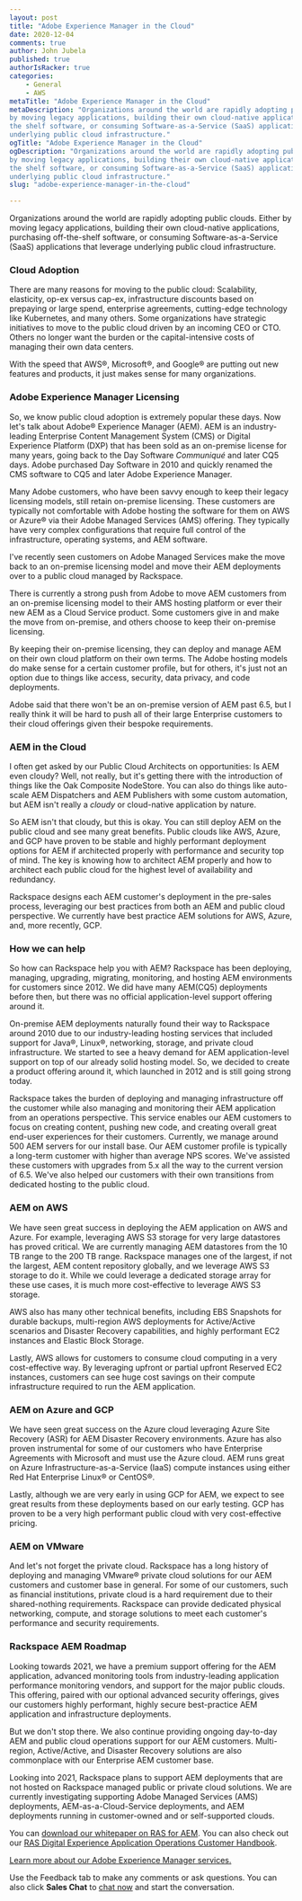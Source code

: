 ```yaml
---
layout: post
title: "Adobe Experience Manager in the Cloud"
date: 2020-12-04
comments: true
author: John Jubela
published: true
authorIsRacker: true
categories:
    - General
    - AWS
metaTitle: "Adobe Experience Manager in the Cloud"
metaDescription: "Organizations around the world are rapidly adopting public clouds. Either
by moving legacy applications, building their own cloud-native applications, purchasing off
the shelf software, or consuming Software-as-a-Service (SaaS) applications that leverage
underlying public cloud infrastructure."
ogTitle: "Adobe Experience Manager in the Cloud"
ogDescription: "Organizations around the world are rapidly adopting public clouds. Either
by moving legacy applications, building their own cloud-native applications, purchasing off
the shelf software, or consuming Software-as-a-Service (SaaS) applications that leverage
underlying public cloud infrastructure."
slug: "adobe-experience-manager-in-the-cloud"

---
```


Organizations around the world are rapidly adopting public clouds. Either by moving legacy
applications, building their own cloud-native applications, purchasing off-the-shelf
software, or consuming Software-as-a-Service (SaaS) applications that leverage underlying
public cloud infrastructure.

<!--more-->

### Cloud Adoption

There are many reasons for moving to the public cloud: Scalability, elasticity, op-ex
versus cap-ex, infrastructure discounts based on prepaying or large spend, enterprise
agreements, cutting-edge technology like Kubernetes, and many others. Some organizations
have strategic initiatives to move to the public cloud driven by an incoming CEO or CTO.
Others no longer want the burden or the capital-intensive costs of managing their own data
centers.

With the speed that AWS&reg;, Microsoft&reg;, and Google&reg; are putting out new features
and products, it just makes sense for many organizations.

### Adobe Experience Manager Licensing

So, we know public cloud adoption is extremely popular these days. Now let's talk about
Adobe&reg; Experience Manager (AEM). AEM is an industry-leading Enterprise Content Management
System (CMS) or Digital Experience Platform (DXP) that has been sold as an on-premise license
for many years, going back to the Day Software *Communiqué* and later CQ5 days. Adobe
purchased Day Software in 2010 and quickly renamed the CMS software to CQ5 and later Adobe
Experience Manager.

Many Adobe customers, who have been savvy enough to keep their legacy licensing models,
still retain on-premise licensing. These customers are typically not comfortable with Adobe
hosting the software for them on AWS or Azure&reg; via their Adobe Managed Services (AMS)
offering. They typically have very complex configurations that require full control of the
infrastructure, operating systems, and AEM software.

I've recently seen customers on Adobe Managed Services make the move back to an on-premise
licensing model and move their AEM deployments over to a public cloud managed by Rackspace.

There is currently a strong push from Adobe to move AEM customers from an on-premise
licensing model to their AMS hosting platform or ever their new AEM as a Cloud Service product.
Some customers give in and make the move from on-premise, and others choose to keep their
on-premise licensing.  

By keeping their on-premise licensing, they can deploy and manage AEM on their own cloud
platform on their own terms. The Adobe hosting models do make sense for a certain customer
profile, but for others, it's just not an option due to things like access, security, data
privacy, and code deployments.

Adobe said that there won't be an on-premise version of AEM past 6.5, but I really think
it will be hard to push all of their large Enterprise customers to their cloud offerings
given their bespoke requirements.

### AEM in the Cloud

I often get asked by our Public Cloud Architects on opportunities: Is AEM even cloudy? Well,
not really, but it's getting there with the introduction of things like the Oak Composite
NodeStore. You can also do things like auto-scale AEM Dispatchers and AEM Publishers with
some custom automation, but AEM isn't really a *cloudy* or cloud-native application by
nature.

So AEM isn't that cloudy, but this is okay. You can still deploy AEM on the public cloud
and see many great benefits. Public clouds like AWS, Azure, and GCP have proven to be stable
and highly performant deployment options for AEM if architected properly with performance
and security top of mind. The key is knowing how to architect AEM properly and how to
architect each public cloud for the highest level of availability and redundancy.

Rackspace designs each AEM customer's deployment in the pre-sales process, leveraging our
best practices from both an AEM and public cloud perspective. We currently have best
practice AEM solutions for AWS, Azure, and, more recently, GCP.

### How we can help

So how can Rackspace help you with AEM? Rackspace has been deploying, managing, upgrading,
migrating, monitoring, and hosting AEM environments for customers since 2012. We did have
many AEM(CQ5) deployments before then, but there was no official application-level support
offering around it.

On-premise AEM deployments naturally found their way to Rackspace around 2010 due to our
industry-leading hosting services that included support for Java&reg;, Linux&reg;,
networking, storage, and private cloud infrastructure. We started to see a heavy demand for
AEM application-level support on top of our already solid hosting model. So, we decided to
create a product offering around it, which launched in 2012 and is still going strong today.

Rackspace takes the burden of deploying and managing infrastructure off the customer while
also managing and monitoring their AEM application from an operations perspective. This
service enables our AEM customers to focus on creating content, pushing new code, and
creating overall great end-user experiences for their customers. Currently, we manage around
500 AEM servers for our install base. Our AEM customer profile is typically a long-term
customer with higher than average NPS scores. We've assisted these customers with upgrades
from 5.x all the way to the current version of 6.5. We've also helped our customers with
their own transitions from dedicated hosting to the public cloud.

### AEM on AWS

We have seen great success in deploying the AEM application on AWS and Azure. For example,
leveraging AWS S3 storage for very large datastores has proved critical. We are currently
managing AEM datastores from the 10 TB range to the 200 TB range. Rackspace manages one of
the largest, if not the largest, AEM content repository globally, and we leverage AWS S3
storage to do it. While we could leverage a dedicated storage array for these use cases,
it is much more cost-effective to leverage AWS S3 storage.

AWS also has many other technical benefits, including EBS Snapshots for durable backups,
multi-region AWS deployments for Active/Active scenarios and Disaster Recovery capabilities,
and highly performant EC2 instances and Elastic Block Storage.

Lastly, AWS allows for customers to consume cloud computing in a very cost-effective way.
By leveraging upfront or partial upfront Reserved EC2 instances, customers can see huge cost
savings on their compute infrastructure required to run the AEM application.

### AEM on Azure and GCP

We have seen great success on the Azure cloud leveraging Azure Site Recovery (ASR) for AEM
Disaster Recovery environments. Azure has also proven instrumental for some of our customers
who have Enterprise Agreements with Microsoft and must use the Azure cloud. AEM runs great
on Azure Infrastructure-as-a-Service (IaaS) compute instances using either Red Hat Enterprise
Linux&reg; or CentOS&reg;.

Lastly, although we are very early in using GCP for AEM, we expect to see great results
from these deployments based on our early testing. GCP has proven to be a very high
performant public cloud with very cost-effective pricing.

### AEM on VMware

And let's not forget the private cloud. Rackspace has a long history of deploying and
managing VMware&reg; private cloud solutions for our AEM customers and customer base in
general. For some of our customers, such as financial institutions, private cloud is a hard
requirement due to their shared-nothing requirements. Rackspace can provide dedicated
physical networking, compute, and storage solutions to meet each customer's performance and
security requirements.

### Rackspace AEM Roadmap

Looking towards 2021, we have a premium support offering for the AEM application, advanced
monitoring tools from industry-leading application performance monitoring vendors, and
support for the major public clouds. This offering, paired with our optional advanced
security offerings, gives our customers highly performant, highly secure best-practice AEM
application and infrastructure deployments.

But we don't stop there. We also continue providing ongoing day-to-day AEM and public cloud
operations support for our AEM customers. Multi-region, Active/Active, and Disaster Recovery
solutions are also commonplace with our Enterprise AEM customer base.

Looking into 2021, Rackspace plans to support AEM deployments that are not hosted on
Rackspace managed public or private cloud solutions. We are currently investigating
supporting Adobe Managed Services (AMS) deployments, AEM-as-a-Cloud-Service deployments,
and AEM deployments running in customer-owned and or self-supported clouds.

You can [download our whitepaper on RAS for AEM](https://www.rackspace.com/resources/rackspace-application-services-adobe-experience-manager).
You can also check out our [RAS Digital Experience Application Operations Customer Handbook](https://developer.rackspace.com/docs/dxp-customer-handbook/).

<a class="cta purple" id="cta" href="https://www.rackspace.com/applications/adobe-experience-manager">Learn more about our Adobe Experience Manager services.</a>

Use the Feedback tab to make any comments or ask questions. You can also click
**Sales Chat** to [chat now](https://www.rackspace.com/) and start the conversation.
